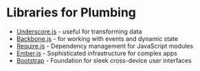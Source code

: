 # Libraries for Plumbing

 * [Underscore.js](http://underscorejs.org/) - useful for transforming data
 * [Backbone.js](http://backbonejs.org/) - for working with events and dynamic state
 * [Require.js](http://requirejs.org/) - Dependency management for JavaScript modules 
 * [Ember.js](http://emberjs.com/) - Sophisticated infrastructure for complex apps
 * [Bootstrap](http://getbootstrap.com/) - Foundation for sleek cross-device user interfaces

